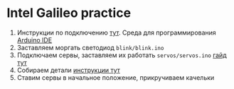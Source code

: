 Intel Galileo practice
=======================

1. Инструкции по подключению [тут](https://software.intel.com/en-us/iot/getting-started). Среда для программирования [Arduino IDE](http://www.intel.com/support/galileo/sb/CS-035101.htm)
2. Заставляем моргать светодиод `blink/blink.ino`
3. Подключаем сервы, заставляем их работать `servos/servos.ino` [гайд тут](https://learn.sparkfun.com/tutorials/galileo-experiment-guide/sik-galileo---part-8-driving-a-servo-motor)
4. Собираем детали [инструкции тут](http://www.thingiverse.com/thing:248009/#instructions)
5. Ставим сервы в начальное положение, прикручиваем качельки

